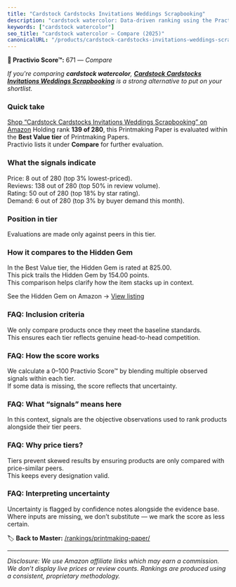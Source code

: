 ```yaml
---
title: "Cardstock Cardstocks Invitations Weddings Scrapbooking"
description: "cardstock watercolor: Data-driven ranking using the Practivio Score™. Positioned by quality, value, demand, findability, momentum."
keywords: ["cardstock watercolor"]
seo_title: "cardstock watercolor — Compare (2025)"
canonicalURL: "/products/cardstock-cardstocks-invitations-weddings-scrapbooking-B0F9TKF8ZT/"
---
```


**🛒 Practivio Score™:** 671 — _Compare_


*If you're comparing **cardstock watercolor**, **[Cardstock Cardstocks Invitations Weddings Scrapbooking](https://www.amazon.com/dp/B0F9TKF8ZT?tag=practivio-20)** is a strong alternative to put on your shortlist.*
### Quick take
[Shop “Cardstock Cardstocks Invitations Weddings Scrapbooking” on Amazon](https://www.amazon.com/dp/B0F9TKF8ZT?tag=practivio-20)
Holding rank **139 of 280**, this Printmaking Paper is evaluated within the **Best Value tier** of Printmaking Papers.  
Practivio lists it under **Compare** for further evaluation.

### What the signals indicate
Price: 8 out of 280 (top 3% lowest-priced).  
Reviews: 138 out of 280 (top 50% in review volume).  
Rating: 50 out of 280 (top 18% by star rating).  
Demand: 6 out of 280 (top 3% by buyer demand this month).

### Position in tier
Evaluations are made only against peers in this tier.

### How it compares to the Hidden Gem
In the Best Value tier, the Hidden Gem is rated at 825.00.  
This pick trails the Hidden Gem by 154.00 points.  
This comparison helps clarify how the item stacks up in context.  

See the Hidden Gem on Amazon → [View listing](https://www.amazon.com/dp/B0010DV4G0?tag=practivio-20)

### FAQ: Inclusion criteria
We only compare products once they meet the baseline standards.  
This ensures each tier reflects genuine head-to-head competition.

### FAQ: How the score works
We calculate a 0–100 Practivio Score™ by blending multiple observed signals within each tier.  
If some data is missing, the score reflects that uncertainty.

### FAQ: What “signals” means here
In this context, signals are the objective observations used to rank products alongside their tier peers.

### FAQ: Why price tiers?
Tiers prevent skewed results by ensuring products are only compared with price-similar peers.  
This keeps every designation valid.

### FAQ: Interpreting uncertainty
Uncertainty is flagged by confidence notes alongside the evidence base.  
Where inputs are missing, we don’t substitute — we mark the score as less certain.

<!-- Missing template for Compare/CompareWithinPriceClass -->


🏷️ **Back to Master:** [/rankings/printmaking-paper/](/rankings/printmaking-paper/)

---
_Disclosure: We use Amazon affiliate links which may earn a commission. We don’t display live prices or review counts. Rankings are produced using a consistent, proprietary methodology._
